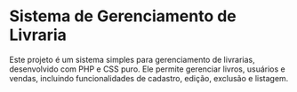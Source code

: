 # Sistema de Gerenciamento de Livraria

Este projeto é um sistema simples para gerenciamento de livrarias, desenvolvido com PHP e CSS puro. Ele permite gerenciar livros, usuários e vendas, incluindo funcionalidades de cadastro, edição, exclusão e listagem.